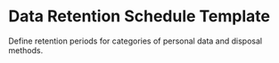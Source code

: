 # Data Retention Schedule Template

Define retention periods for categories of personal data and disposal methods.
